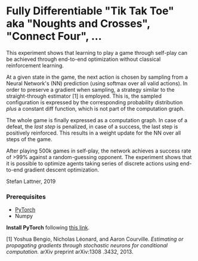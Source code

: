 

# Fully Differentiable "Tik Tak Toe" aka "Noughts and Crosses", "Connect Four", ...

This experiment shows that learning to play a game through self-play can be 
achieved through end-to-end optimization without classical reinforcement 
learning.

At a given state in the game, the next action is chosen by sampling from a 
Neural Network's (NN) prediction (using softmax over all valid actions). In 
order to preserve a gradient when sampling, a strategy similar to the 
 straight-through estimator [1] is employed. This is, the sampled 
 configuration is expressed by the corresponding probability distribution 
 *plus* a constant diff function, which is not part of the computation graph.
 
 The whole game is finally expressed as a computation graph. In case of a 
 defeat, the *last step* is penalized, in case of a success, the last step 
 is positively reinforced. This results in a weight update for the NN over 
 all steps of the game.
 
 After playing 500k games in self-play, the network achieves a success rate of 
 \>99% against a random-guessing opponent. The experiment shows that it 
 is possible to optimize agents taking series of discrete actions using 
 end-to-end gradient descent optimization.
 
 Stefan Lattner, 2019

### Prerequisites ###

* [PyTorch](http://www.pytorch.org)
* Numpy

**Install PyTorch** following [this link](http://www.pytorch.org).


[1] Yoshua Bengio, Nicholas Léonard, and Aaron Courville. *Estimating or 
propagating gradients through
stochastic neurons for conditional computation.* arXiv preprint arXiv:1308
.3432, 2013.